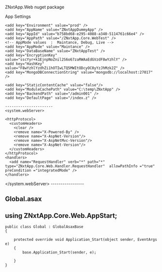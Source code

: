 ZNxtApp.Web nuget package


App Settings 

    <add key="Environment" value="prod" />
    <add key="AppName" value="ZNxtAppDummyApp" />
    <add key="AppId" value="b758bd68-e295-4088-a340-5114761c66e4" />
    <add key="AppPath" value="/ZNxtApp.Core.WebTest" />
    <!-- AppMode values  :  Maintance, Debug, Live -->
    <add key="AppMode" value="Maintance" />
    <add key="DataBaseName" value="ZNxtAppTest" />
    <add key="EncryptionKey" value="sscYyr+k1EjnpNoZnil2S6o67zaRWAaEdGVzdF8wYzhlY" />
    <add key="HashKey" value="F8wYzhlYzdhZi1hOTIwLTQ5MWItODcyOC0yYzJhMzk2Z" />
    <add key="MongoDBConnectionString" value="mongodb://localhost:27017" />
   <!-- StaticContentCache : true/false -->
    <add key="StaticContentCache" value="false"/>
    <add key="ModuleCachePath" value="C:\temp\ZNxtApp" />
    <add key="BackendPath" value="/admin001" />
    <add key="DefaultPage" value="/index.z" />
	
	----------------------
	<system.webServer>
    
    <httpProtocol>
      <customHeaders>
        <clear />
        <remove name="X-Powered-By" />
        <remove name="X-AspNet-Version"/>
        <remove name="X-AspNetMvc-Version"/>
        <remove name="X-AspNet-Version"/>                
      </customHeaders>
    </httpProtocol>
    <handlers>
      <add name="RequestHandler" verb="*" path="*" type="ZNxtApp.Core.Web.Handler.RequestHandler"  allowPathInfo ="true"  preCondition ="integratedMode" />
    </handlers>
  </system.webServer>
	-----------------
	
Global.asax
----
using ZNxtApp.Core.Web.AppStart;
-----

    public class Global : GlobalAsaxBase
    {

        protected override void Application_Start(object sender, EventArgs e)
        {
            base.Application_Start(sender, e);

        }
    }
